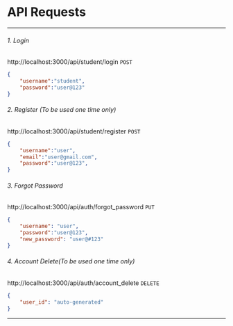 
# API Requests


----------------------------------------------------------------------------------


###### 1. Login
http://localhost:3000/api/student/login
`POST`
```json
{
    "username":"student",
    "password":"user@123"
}
```

###### 2. Register (*To be used one time only*)
http://localhost:3000/api/student/register
`POST`
```json
{
    "username":"user",
    "email":"user@gmail.com",
    "password":"user@123",
}
```


###### 3. Forgot Password
http://localhost:3000/api/auth/forgot_password
`PUT`
```json
{
    "username": "user",
    "password":"user@123",
    "new_password": "user@#123"
}
```

###### 4. Account Delete(*To be used one time only*)
http://localhost:3000/api/auth/account_delete
`DELETE`
```json
{
    "user_id": "auto-generated"
}
```


----------------------------------------------------------------------------------
